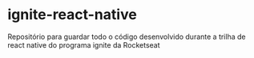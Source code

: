 # ignite-react-native
Repositório para guardar todo o código desenvolvido durante a trilha de react native do programa ignite da Rocketseat
